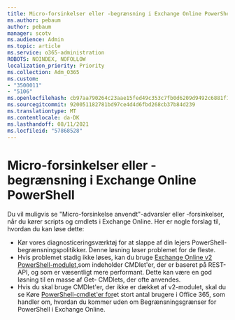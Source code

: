 ```yaml
---
title: Micro-forsinkelser eller -begrænsning i Exchange Online PowerShell
ms.author: pebaum
author: pebaum
manager: scotv
ms.audience: Admin
ms.topic: article
ms.service: o365-administration
ROBOTS: NOINDEX, NOFOLLOW
localization_priority: Priority
ms.collection: Adm_O365
ms.custom:
- "3500011"
- "5106"
ms.openlocfilehash: cb97aa790264c23aae15fed49c353c7fb0d6209d9492c6881f1b1091fe80d7b8
ms.sourcegitcommit: 920051182781bd97ce4d4d6fbd268cb37b84d239
ms.translationtype: MT
ms.contentlocale: da-DK
ms.lasthandoff: 08/11/2021
ms.locfileid: "57868528"
---
```

# <a name="micro-delays-or-throttling-in-exchange-online-powershell"></a>Micro-forsinkelser eller -begrænsning i Exchange Online PowerShell

Du vil muligvis se "Micro-forsinkelse anvendt"-advarsler eller -forsinkelser, når du kører scripts og cmdlets i Exchange Online. Her er nogle forslag til, hvordan du kan løse dette:

- Kør vores diagnosticeringsværktøj for at slappe af din lejers PowerShell-begrænsningspolitikker. Denne løsning løser problemet for de fleste.
- Hvis problemet stadig ikke løses, kan du bruge [Exchange Online v2 PowerShell-modulet,](https://docs.microsoft.com/powershell/exchange/exchange-online/exchange-online-powershell-v2/exchange-online-powershell-v2?view=exchange-ps&preserve-view=true)som indeholder CMDlet'er, der er baseret på REST-API, og som er væsentligt mere performant. Dette kan være en god løsning til en masse af Get- CMDlets, der ofte anvendes.
- Hvis du skal bruge CMDlet'er, der ikke er dækket af v2-modulet, skal du se Køre [PowerShell-cmdlet'er for](https://techcommunity.microsoft.com/t5/exchange-team-blog/updated-running-powershell-cmdlets-for-large-numbers-of-users-in/ba-p/1000628#)et stort antal brugere i Office 365, som handler om, hvordan du kommer uden om Begrænsningsgrænser for PowerShell i Exchange Online.
